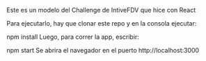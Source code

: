 Este es un modelo del Challenge de IntiveFDV que hice con React

Para ejecutarlo, hay que clonar este repo y en la consola ejecutar:

npm install
Luego, para correr la app, escribir:

npm start
Se abrira el navegador en el puerto http://localhost:3000
